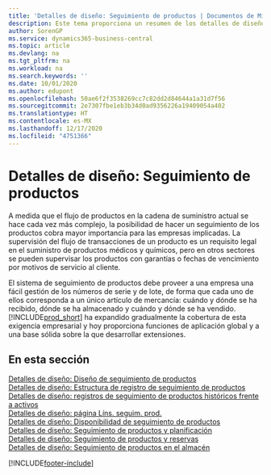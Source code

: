 ```yaml
---
title: 'Detalles de diseño: Seguimiento de productos | Documentos de Microsoft'
description: Este tema proporciona un resumen de los detalles de diseño del seguimiento de producto.
author: SorenGP
ms.service: dynamics365-business-central
ms.topic: article
ms.devlang: na
ms.tgt_pltfrm: na
ms.workload: na
ms.search.keywords: ''
ms.date: 10/01/2020
ms.author: edupont
ms.openlocfilehash: 50ae6f2f3538269cc7c82dd2d84644a1a31d7f56
ms.sourcegitcommit: 2e7307fbe1eb3b34d0ad9356226a19409054a402
ms.translationtype: HT
ms.contentlocale: es-MX
ms.lasthandoff: 12/17/2020
ms.locfileid: "4751366"
---
```

# <a name="design-details-item-tracking"></a>Detalles de diseño: Seguimiento de productos
A medida que el flujo de productos en la cadena de suministro actual se hace cada vez más complejo, la posibilidad de hacer un seguimiento de los productos cobra mayor importancia para las empresas implicadas. La supervisión del flujo de transacciones de un producto es un requisito legal en el suministro de productos médicos y químicos, pero en otros sectores se pueden supervisar los productos con garantías o fechas de vencimiento por motivos de servicio al cliente.  

El sistema de seguimiento de productos debe proveer a una empresa una fácil gestión de los números de serie y de lote, de forma que cada uno de ellos corresponda a un único artículo de mercancía: cuándo y dónde se ha recibido, dónde se ha almacenado y cuándo y dónde se ha vendido. [!INCLUDE[prod_short](includes/prod_short.md)] ha expandido gradualmente la cobertura de esta exigencia empresarial y hoy proporciona funciones de aplicación global y a una base sólida sobre la que desarrollar extensiones.  

## <a name="in-this-section"></a>En esta sección  
[Detalles de diseño: Diseño de seguimiento de productos](design-details-item-tracking-design.md)  
[Detalles de diseño: Estructura de registro de seguimiento de productos](design-details-item-tracking-posting-structure.md)  
[Detalles de diseño: registros de seguimiento de productos históricos frente a activos](design-details-active-versus-historic-item-tracking-entries.md)  
[Detalles de diseño: página Líns. seguim. prod.](design-details-item-tracking-lines-window.md)  
[Detalles de diseño: Disponibilidad de seguimiento de productos](design-details-item-tracking-availability.md)  
[Detalles de diseño: Seguimiento de productos y planificación](design-details-item-tracking-and-planning.md)  
[Detalles de diseño: Seguimiento de productos y reservas](design-details-item-tracking-and-reservations.md)  
[Detalles de diseño: Seguimiento de productos en el almacén](design-details-item-tracking-in-the-warehouse.md)


[!INCLUDE[footer-include](includes/footer-banner.md)]